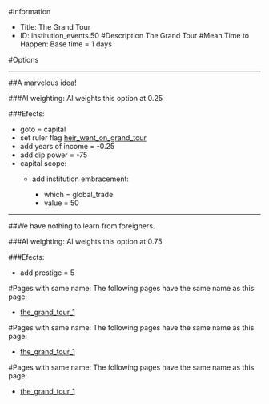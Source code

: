 #Information
 - Title: The Grand Tour
 - ID: institution_events.50
#Description
The Grand Tour
#Mean Time to Happen:
Base time = 1 days

#Options

___
##A marvelous idea!

###AI weighting:
AI weights this option at 0.25


###Efects:<ul><li>goto = capital</li><li>set ruler flag [heir_went_on_grand_tour](../flags/heir_went_on_grand_tour.md)</li><li>add years of income = -0.25</li><li>add dip power = -75</li><li>capital scope:</li><ul><li>add institution embracement:</li><ul><li>which = global_trade</li><li>value = 50</li></ul></ul></ul>

___
##We have nothing to learn from foreigners.

###AI weighting:
AI weights this option at 0.75


###Efects:<ul><li>add prestige = 5</li></ul>


#Pages with same name:
The following pages have the same name as this page:
 - [the_grand_tour_1](the_grand_tour_1.md)


#Pages with same name:
The following pages have the same name as this page:
 - [the_grand_tour_1](the_grand_tour_1.md)


#Pages with same name:
The following pages have the same name as this page:
 - [the_grand_tour_1](the_grand_tour_1.md)
